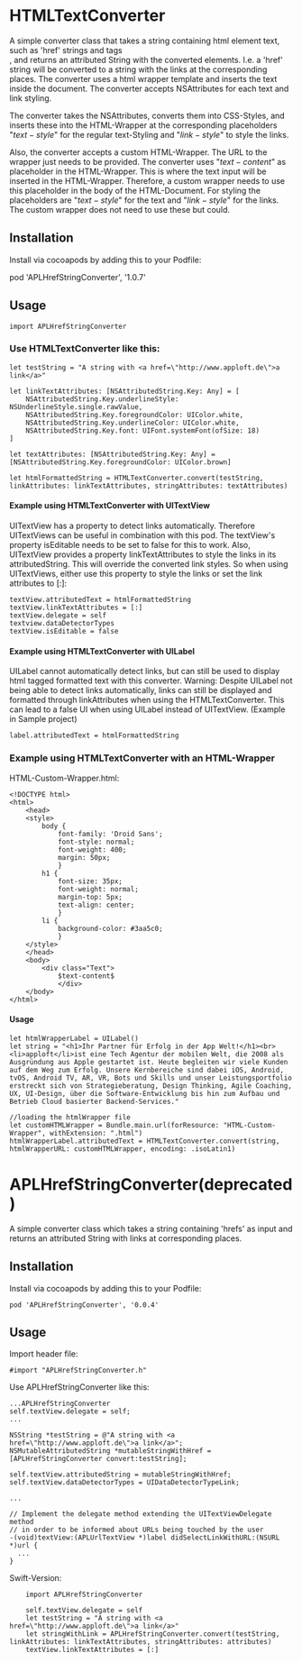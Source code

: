 HTMLTextConverter
=========
A simple converter class that takes a string containing html element text, such as 'href' strings and tags <br>, and returns an attributed String with the converted elements. 
I.e. a 'href' string will be converted to a string with the links at the corresponding places. The converter uses a html wrapper template and inserts the text inside the document. The converter accepts NSAttributes for each text and link styling. 

The converter takes the NSAttributes, converts them into CSS-Styles, and inserts these into the HTML-Wrapper at the corresponding placeholders "$text-style$" for the regular text-Styling and "$link-style$" to style the links. 

Also, the converter accepts a custom HTML-Wrapper. The URL to the wrapper just needs to be provided.
The converter uses "$text-content$" as placeholder in the HTML-Wrapper. This is where the text input will be inserted in the HTML-Wrapper. Therefore, a custom wrapper needs to use this placeholder in the body of the HTML-Document. For styling the placeholders are "$text-style$" for the text and "$link-style$" for the links. The custom wrapper does not need to use these but could. 

## Installation
Install via cocoapods by adding this to your Podfile:

pod 'APLHrefStringConverter', '1.0.7'

## Usage
    import APLHrefStringConverter

### Use HTMLTextConverter like this:


    let testString = "A string with <a href=\"http://www.apploft.de\">a link</a>"
    
    let linkTextAttributes: [NSAttributedString.Key: Any] = [
        NSAttributedString.Key.underlineStyle: NSUnderlineStyle.single.rawValue,
        NSAttributedString.Key.foregroundColor: UIColor.white,
        NSAttributedString.Key.underlineColor: UIColor.white,
        NSAttributedString.Key.font: UIFont.systemFont(ofSize: 18)
    ]

    let textAttributes: [NSAttributedString.Key: Any] = [NSAttributedString.Key.foregroundColor: UIColor.brown]

    let htmlFormattedString = HTMLTextConverter.convert(testString, linkAttributes: linkTextAttributes, stringAttributes: textAttributes)

#### Example using HTMLTextConverter with UITextView

UITextView has a property to detect links automatically. Therefore UITextViews can be useful in combination with this pod. The textView's property isEditable needs to be set to false for this to work.
Also, UITextView provides a property linkTextAttributes to style the links in its attributedString. This will override the converted link styles. So when using UITextViews, either use this property to style the links or set the link attributes to [:]:

    textView.attributedText = htmlFormattedString
    textView.linkTextAttributes = [:]
    textView.delegate = self
    textview.dataDetectorTypes
    textView.isEditable = false

#### Example using HTMLTextConverter with UILabel
UILabel cannot automatically detect links, but can still be used to display html tagged formatted text with this converter. 
Warning: Despite UILabel not being able to detect links automatically, links can still be displayed and formatted through linkAttributes when using the HTMLTextConverter. This can lead to a false UI when using UILabel instead of UITextView. (Example in Sample project)

    label.attributedText = htmlFormattedString

### Example using HTMLTextConverter with an HTML-Wrapper
HTML-Custom-Wrapper.html:
    
    <!DOCTYPE html>
    <html>
        <head>
        <style>
            body {
                font-family: 'Droid Sans';
                font-style: normal;
                font-weight: 400;
                margin: 50px;
                }
            h1 {
                font-size: 35px;
                font-weight: normal;
                margin-top: 5px;
                text-align: center;
                }
            li {
                background-color: #3aa5c0;
                }
        </style>
        </head>
        <body>
            <div class="Text">
                $text-content$
                </div>
        </body>
    </html>

#### Usage

    let htmlWrapperLabel = UILabel()
    let string = "<h1>Ihr Partner für Erfolg in der App Welt!</h1><br><li>apploft</li>ist eine Tech Agentur der mobilen Welt, die 2008 als Ausgründung aus Apple gestartet ist. Heute begleiten wir viele Kunden auf dem Weg zum Erfolg. Unsere Kernbereiche sind dabei iOS, Android, tvOS, Android TV, AR, VR, Bots und Skills und unser Leistungsportfolio erstreckt sich von Strategieberatung, Design Thinking, Agile Coaching, UX, UI-Design, über die Software-Entwicklung bis hin zum Aufbau und Betrieb Cloud basierter Backend-Services."

    //loading the htmlWrapper file
    let customHTMLWrapper = Bundle.main.url(forResource: "HTML-Custom-Wrapper", withExtension: ".html")
    htmlWrapperLabel.attributedText = HTMLTextConverter.convert(string, htmlWrapperURL: customHTMLWrapper, encoding: .isoLatin1)

APLHrefStringConverter(deprecated)
=========
A simple converter class which takes a string containing 'hrefs' as input and returns an attributed String with links at corresponding places.

## Installation
Install via cocoapods by adding this to your Podfile:

	pod 'APLHrefStringConverter', '0.0.4'

## Usage
Import header file:

	#import "APLHrefStringConverter.h"
	
Use APLHrefStringConverter like this:
	
	...APLHrefStringConverter
	self.textView.delegate = self;
	...
	
	NSString *testString = @"A string with <a href=\"http://www.apploft.de\">a link</a>";
   	NSMutableAttributedString *mutableStringWithHref = [APLHrefStringConverter convert:testString];
   
	self.textView.attributedString = mutableStringWithHref;
	self.textView.dataDetectorTypes = UIDataDetectorTypeLink;

	...
	
	// Implement the delegate method extending the UITextViewDelegate method
	// in order to be informed about URLs being touched by the user
	-(void)textView:(APLUrlTextView *)label didSelectLinkWithURL:(NSURL *)url {
	  ...
    }
    
Swift-Version:
            
        import APLHrefStringConverter
            
        self.textView.delegate = self
        let testString = "A string with <a href=\"http://www.apploft.de\">a link</a>"
        let stringWithLink = APLHrefStringConverter.convert(testString, linkAttributes: linkTextAttributes, stringAttributes: attributes)
        textView.linkTextAttributes = [:]
